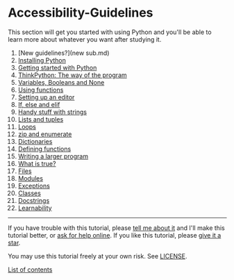 # Accessibility-Guidelines

This section will get you started with using Python and you'll be able
to learn more about whatever you want after studying it.

1. [New guidelines?](new sub.md)
2. [Installing Python](installing-python.md)
3. [Getting started with Python](getting-started.md)
4. [ThinkPython: The way of the program](the-way-of-the-program.md)
5. [Variables, Booleans and None](variables.md)
6. [Using functions](using-functions.md)
7. [Setting up an editor](editor-setup.md)
8. [If, else and elif](if.md)
9. [Handy stuff with strings](handy-stuff-strings.md)
10. [Lists and tuples](lists-and-tuples.md)
11. [Loops](loops.md)
12. [zip and enumerate](zip-and-enumerate.md)
13. [Dictionaries](dicts.md)
14. [Defining functions](defining-functions.md)
15. [Writing a larger program](larger-program.md)
16. [What is true?](what-is-true.md)
17. [Files](files.md)
18. [Modules](modules.md)
19. [Exceptions](exceptions.md)
20. [Classes](classes.md)
21. [Docstrings](docstrings.md)
22. [Learnability](learnability)

***

If you have trouble with this tutorial, please
[tell me about it](../contact-me.md) and I'll make this tutorial better,
or [ask for help online](../getting-help.md).
If you like this tutorial, please [give it a
star](../README.md#how-can-i-thank-you-for-writing-and-sharing-this-tutorial).

You may use this tutorial freely at your own risk. See
[LICENSE](../LICENSE).

[List of contents](../README.md#list-of-contents)
